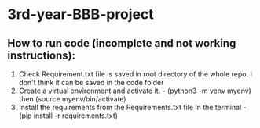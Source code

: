 # 3rd-year-BBB-project
## How to run code (incomplete and not working instructions):
1. Check Requirement.txt file is saved in root directory of the whole repo. I don't think it can be saved in the code folder
2. Create a virtual environment and activate it. - (python3 -m venv myenv) then (source myenv/bin/activate)
3. Install the requirements from the Requirements.txt file in the terminal - (pip install -r
requirements.txt)
